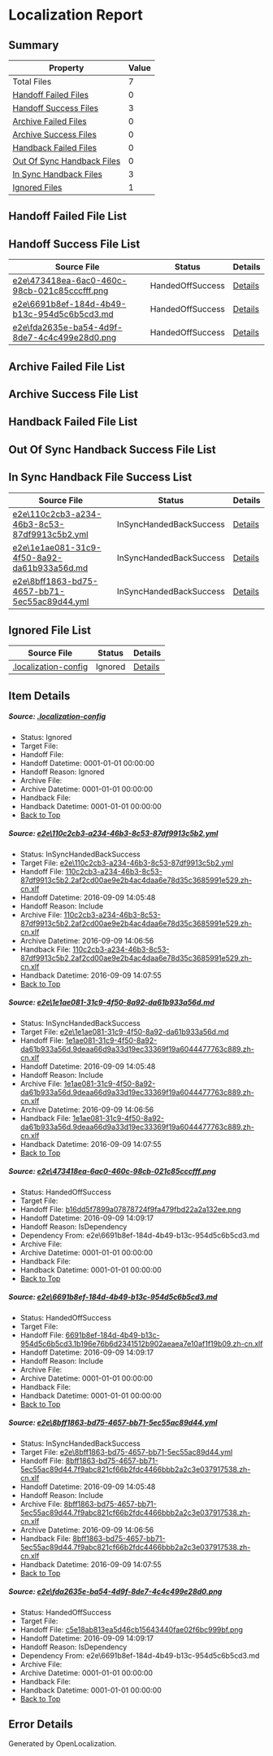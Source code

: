 # <a name='report-top'></a> Localization Report

## Summary
 Property | Value 
 -------- | ----- 
 Total Files | 7
[ Handoff Failed Files ](#handoff-failed-list)| 0
[ Handoff Success Files ](#handoff-success-list)| 3
[ Archive Failed Files ](#archive-failed-list)| 0
[ Archive Success Files ](#archive-success-list)| 0
[ Handback Failed Files ](#handback-failed-list)| 0
[ Out Of Sync Handback Files ](#outofsync-handback-success-list)| 0
[ In Sync Handback Files ](#insync-handback-success-list)| 3
[ Ignored Files ](#ignored-list)| 1

## <a name='handoff-failed-list'></a> Handoff Failed File List

## <a name='handoff-success-list'></a> Handoff Success File List
 Source File | Status | Details 
 ----------- | ------ | ------- 
 [e2e\473418ea-6ac0-460c-98cb-021c85cccfff.png](https://github.com/OpenLocalizationTestOrg/ol-test0/blob/6dab0fa0f95efae0bc53d8875d2b92f0b3b41b9f/e2e/473418ea-6ac0-460c-98cb-021c85cccfff.png) | HandedOffSuccess | [Details](#b16dd5f7899a07878724f9fa479fbd22a2a132ee3)
 [e2e\6691b8ef-184d-4b49-b13c-954d5c6b5cd3.md](https://github.com/OpenLocalizationTestOrg/ol-test0/blob/6dab0fa0f95efae0bc53d8875d2b92f0b3b41b9f/e2e/6691b8ef-184d-4b49-b13c-954d5c6b5cd3.md) | HandedOffSuccess | [Details](#8eea592f6148cecce2981bc47b8c18b3a6d055994)
 [e2e\fda2635e-ba54-4d9f-8de7-4c4c499e28d0.png](https://github.com/OpenLocalizationTestOrg/ol-test0/blob/6dab0fa0f95efae0bc53d8875d2b92f0b3b41b9f/e2e/fda2635e-ba54-4d9f-8de7-4c4c499e28d0.png) | HandedOffSuccess | [Details](#c5e18ab813ea5d46cb15643440fae02f6bc999bf6)

## <a name='archive-failed-list'></a> Archive Failed File List

## <a name='archive-success-list'></a> Archive Success File List

## <a name='handback-failed-list'></a> Handback Failed File List

## <a name='outofsync-handback-success-list'></a> Out Of Sync Handback Success File List

## <a name='insync-handback-success-list'></a> In Sync Handback File Success List
 Source File | Status | Details 
 ----------- | ------ | ------- 
 [e2e\110c2cb3-a234-46b3-8c53-87df9913c5b2.yml](https://github.com/OpenLocalizationTestOrg/ol-test0/blob/2385950300ddea566435ead89d59774c8daaed9d/e2e/110c2cb3-a234-46b3-8c53-87df9913c5b2.yml) | InSyncHandedBackSuccess | [Details](#41ce803fd2ef6d0764f2597b98aef8b00aacc9401)
 [e2e\1e1ae081-31c9-4f50-8a92-da61b933a56d.md](https://github.com/OpenLocalizationTestOrg/ol-test0/blob/2385950300ddea566435ead89d59774c8daaed9d/e2e/1e1ae081-31c9-4f50-8a92-da61b933a56d.md) | InSyncHandedBackSuccess | [Details](#17d03a28eca08bb3508bce498619fa63dcee28112)
 [e2e\8bff1863-bd75-4657-bb71-5ec55ac89d44.yml](https://github.com/OpenLocalizationTestOrg/ol-test0/blob/2385950300ddea566435ead89d59774c8daaed9d/e2e/8bff1863-bd75-4657-bb71-5ec55ac89d44.yml) | InSyncHandedBackSuccess | [Details](#35a89683dd3db7115c79efdbf511f5f2fcd8d2135)

## <a name='ignored-list'></a> Ignored File List
 Source File | Status | Details 
 ----------- | ------ | ------- 
 [.localization-config](https://github.com/OpenLocalizationTestOrg/ol-test0/blob/6dab0fa0f95efae0bc53d8875d2b92f0b3b41b9f/.localization-config) | Ignored | [Details](#c268a05ecaa7ec85942ed632c29928ee5bd6da8d0)

## Item Details
##### <a name='c268a05ecaa7ec85942ed632c29928ee5bd6da8d0'></a> Source: [.localization-config](https://github.com/OpenLocalizationTestOrg/ol-test0/blob/6dab0fa0f95efae0bc53d8875d2b92f0b3b41b9f/.localization-config)
* Status: Ignored
* Target File: 
* Handoff File: 
* Handoff Datetime: 0001-01-01 00:00:00
* Handoff Reason: Ignored
* Archive File: 
* Archive Datetime: 0001-01-01 00:00:00
* Handback File: 
* Handback Datetime: 0001-01-01 00:00:00
* [Back to Top](#report-top)

##### <a name='41ce803fd2ef6d0764f2597b98aef8b00aacc9401'></a> Source: [e2e\110c2cb3-a234-46b3-8c53-87df9913c5b2.yml](https://github.com/OpenLocalizationTestOrg/ol-test0/blob/2385950300ddea566435ead89d59774c8daaed9d/e2e/110c2cb3-a234-46b3-8c53-87df9913c5b2.yml)
* Status: InSyncHandedBackSuccess
* Target File: [e2e\110c2cb3-a234-46b3-8c53-87df9913c5b2.yml](https://github.com/OpenLocalizationTestOrg/ol-test0-zhcn/blob/9f595007ef42802d927f2b3dea0703e0988a0999/e2e/110c2cb3-a234-46b3-8c53-87df9913c5b2.yml)
* Handoff File: [110c2cb3-a234-46b3-8c53-87df9913c5b2.2af2cd00ae9e2b4ac4daa6e78d35c3685991e529.zh-cn.xlf](https://github.com/OpenLocalizationTestOrg/ol-test0-handoff/blob/8eb60a08c20a43474c17977a5a03cf5d8473060b/ol-handoff/OpenLocalizationTestOrg/ol-test0-zhcn/yuwzho/ht/110c2cb3-a234-46b3-8c53-87df9913c5b2.2af2cd00ae9e2b4ac4daa6e78d35c3685991e529.zh-cn.xlf)
* Handoff Datetime: 2016-09-09 14:05:48
* Handoff Reason: Include
* Archive File: [110c2cb3-a234-46b3-8c53-87df9913c5b2.2af2cd00ae9e2b4ac4daa6e78d35c3685991e529.zh-cn.xlf](https://github.com/OpenLocalizationTestOrg/ol-test0-handoff/blob/bda427046aec919b8f5ffc179905dcc9eeb844e6/ol-archive/OpenLocalizationTestOrg/ol-test0-zhcn/yuwzho/ht/110c2cb3-a234-46b3-8c53-87df9913c5b2.2af2cd00ae9e2b4ac4daa6e78d35c3685991e529.zh-cn.xlf)
* Archive Datetime: 2016-09-09 14:06:56
* Handback File: [110c2cb3-a234-46b3-8c53-87df9913c5b2.2af2cd00ae9e2b4ac4daa6e78d35c3685991e529.zh-cn.xlf](https://github.com/OpenLocalizationTestOrg/ol-test0-handback/blob/0e6e8758a2dd50881714c41e6eefa39bb8b89ecd/ol-handback/OpenLocalizationTestOrg/ol-test0-zhcn/yuwzho/ht/110c2cb3-a234-46b3-8c53-87df9913c5b2.2af2cd00ae9e2b4ac4daa6e78d35c3685991e529.zh-cn.xlf)
* Handback Datetime: 2016-09-09 14:07:55
* [Back to Top](#report-top)

##### <a name='17d03a28eca08bb3508bce498619fa63dcee28112'></a> Source: [e2e\1e1ae081-31c9-4f50-8a92-da61b933a56d.md](https://github.com/OpenLocalizationTestOrg/ol-test0/blob/2385950300ddea566435ead89d59774c8daaed9d/e2e/1e1ae081-31c9-4f50-8a92-da61b933a56d.md)
* Status: InSyncHandedBackSuccess
* Target File: [e2e\1e1ae081-31c9-4f50-8a92-da61b933a56d.md](https://github.com/OpenLocalizationTestOrg/ol-test0-zhcn/blob/9f595007ef42802d927f2b3dea0703e0988a0999/e2e/1e1ae081-31c9-4f50-8a92-da61b933a56d.md)
* Handoff File: [1e1ae081-31c9-4f50-8a92-da61b933a56d.9deaa66d9a33d19ec33369f19a6044477763c889.zh-cn.xlf](https://github.com/OpenLocalizationTestOrg/ol-test0-handoff/blob/8eb60a08c20a43474c17977a5a03cf5d8473060b/ol-handoff/OpenLocalizationTestOrg/ol-test0-zhcn/yuwzho/ht/1e1ae081-31c9-4f50-8a92-da61b933a56d.9deaa66d9a33d19ec33369f19a6044477763c889.zh-cn.xlf)
* Handoff Datetime: 2016-09-09 14:05:48
* Handoff Reason: Include
* Archive File: [1e1ae081-31c9-4f50-8a92-da61b933a56d.9deaa66d9a33d19ec33369f19a6044477763c889.zh-cn.xlf](https://github.com/OpenLocalizationTestOrg/ol-test0-handoff/blob/bda427046aec919b8f5ffc179905dcc9eeb844e6/ol-archive/OpenLocalizationTestOrg/ol-test0-zhcn/yuwzho/ht/1e1ae081-31c9-4f50-8a92-da61b933a56d.9deaa66d9a33d19ec33369f19a6044477763c889.zh-cn.xlf)
* Archive Datetime: 2016-09-09 14:06:56
* Handback File: [1e1ae081-31c9-4f50-8a92-da61b933a56d.9deaa66d9a33d19ec33369f19a6044477763c889.zh-cn.xlf](https://github.com/OpenLocalizationTestOrg/ol-test0-handback/blob/0e6e8758a2dd50881714c41e6eefa39bb8b89ecd/ol-handback/OpenLocalizationTestOrg/ol-test0-zhcn/yuwzho/ht/1e1ae081-31c9-4f50-8a92-da61b933a56d.9deaa66d9a33d19ec33369f19a6044477763c889.zh-cn.xlf)
* Handback Datetime: 2016-09-09 14:07:55
* [Back to Top](#report-top)

##### <a name='b16dd5f7899a07878724f9fa479fbd22a2a132ee3'></a> Source: [e2e\473418ea-6ac0-460c-98cb-021c85cccfff.png](https://github.com/OpenLocalizationTestOrg/ol-test0/blob/6dab0fa0f95efae0bc53d8875d2b92f0b3b41b9f/e2e/473418ea-6ac0-460c-98cb-021c85cccfff.png)
* Status: HandedOffSuccess
* Target File: 
* Handoff File: [b16dd5f7899a07878724f9fa479fbd22a2a132ee.png](https://github.com/OpenLocalizationTestOrg/ol-test0-handoff/blob/4918c9bf675af8bf81b35500fa81d68ce0d11a34/ol-handoff/OpenLocalizationTestOrg/ol-test0-zhcn/yuwzho/ht/b16dd5f7899a07878724f9fa479fbd22a2a132ee.png)
* Handoff Datetime: 2016-09-09 14:09:17
* Handoff Reason: IsDependency
* Dependency From: e2e\6691b8ef-184d-4b49-b13c-954d5c6b5cd3.md
* Archive File: 
* Archive Datetime: 0001-01-01 00:00:00
* Handback File: 
* Handback Datetime: 0001-01-01 00:00:00
* [Back to Top](#report-top)

##### <a name='8eea592f6148cecce2981bc47b8c18b3a6d055994'></a> Source: [e2e\6691b8ef-184d-4b49-b13c-954d5c6b5cd3.md](https://github.com/OpenLocalizationTestOrg/ol-test0/blob/6dab0fa0f95efae0bc53d8875d2b92f0b3b41b9f/e2e/6691b8ef-184d-4b49-b13c-954d5c6b5cd3.md)
* Status: HandedOffSuccess
* Target File: 
* Handoff File: [6691b8ef-184d-4b49-b13c-954d5c6b5cd3.1b196e76b6d2341512b902aeaea7e10af1f19b09.zh-cn.xlf](https://github.com/OpenLocalizationTestOrg/ol-test0-handoff/blob/4918c9bf675af8bf81b35500fa81d68ce0d11a34/ol-handoff/OpenLocalizationTestOrg/ol-test0-zhcn/yuwzho/ht/6691b8ef-184d-4b49-b13c-954d5c6b5cd3.1b196e76b6d2341512b902aeaea7e10af1f19b09.zh-cn.xlf)
* Handoff Datetime: 2016-09-09 14:09:17
* Handoff Reason: Include
* Archive File: 
* Archive Datetime: 0001-01-01 00:00:00
* Handback File: 
* Handback Datetime: 0001-01-01 00:00:00
* [Back to Top](#report-top)

##### <a name='35a89683dd3db7115c79efdbf511f5f2fcd8d2135'></a> Source: [e2e\8bff1863-bd75-4657-bb71-5ec55ac89d44.yml](https://github.com/OpenLocalizationTestOrg/ol-test0/blob/2385950300ddea566435ead89d59774c8daaed9d/e2e/8bff1863-bd75-4657-bb71-5ec55ac89d44.yml)
* Status: InSyncHandedBackSuccess
* Target File: [e2e\8bff1863-bd75-4657-bb71-5ec55ac89d44.yml](https://github.com/OpenLocalizationTestOrg/ol-test0-zhcn/blob/9f595007ef42802d927f2b3dea0703e0988a0999/e2e/8bff1863-bd75-4657-bb71-5ec55ac89d44.yml)
* Handoff File: [8bff1863-bd75-4657-bb71-5ec55ac89d44.7f9abc821cf66b2fdc4466bbb2a2c3e037917538.zh-cn.xlf](https://github.com/OpenLocalizationTestOrg/ol-test0-handoff/blob/8eb60a08c20a43474c17977a5a03cf5d8473060b/ol-handoff/OpenLocalizationTestOrg/ol-test0-zhcn/yuwzho/ht/8bff1863-bd75-4657-bb71-5ec55ac89d44.7f9abc821cf66b2fdc4466bbb2a2c3e037917538.zh-cn.xlf)
* Handoff Datetime: 2016-09-09 14:05:48
* Handoff Reason: Include
* Archive File: [8bff1863-bd75-4657-bb71-5ec55ac89d44.7f9abc821cf66b2fdc4466bbb2a2c3e037917538.zh-cn.xlf](https://github.com/OpenLocalizationTestOrg/ol-test0-handoff/blob/bda427046aec919b8f5ffc179905dcc9eeb844e6/ol-archive/OpenLocalizationTestOrg/ol-test0-zhcn/yuwzho/ht/8bff1863-bd75-4657-bb71-5ec55ac89d44.7f9abc821cf66b2fdc4466bbb2a2c3e037917538.zh-cn.xlf)
* Archive Datetime: 2016-09-09 14:06:56
* Handback File: [8bff1863-bd75-4657-bb71-5ec55ac89d44.7f9abc821cf66b2fdc4466bbb2a2c3e037917538.zh-cn.xlf](https://github.com/OpenLocalizationTestOrg/ol-test0-handback/blob/0e6e8758a2dd50881714c41e6eefa39bb8b89ecd/ol-handback/OpenLocalizationTestOrg/ol-test0-zhcn/yuwzho/ht/8bff1863-bd75-4657-bb71-5ec55ac89d44.7f9abc821cf66b2fdc4466bbb2a2c3e037917538.zh-cn.xlf)
* Handback Datetime: 2016-09-09 14:07:55
* [Back to Top](#report-top)

##### <a name='c5e18ab813ea5d46cb15643440fae02f6bc999bf6'></a> Source: [e2e\fda2635e-ba54-4d9f-8de7-4c4c499e28d0.png](https://github.com/OpenLocalizationTestOrg/ol-test0/blob/6dab0fa0f95efae0bc53d8875d2b92f0b3b41b9f/e2e/fda2635e-ba54-4d9f-8de7-4c4c499e28d0.png)
* Status: HandedOffSuccess
* Target File: 
* Handoff File: [c5e18ab813ea5d46cb15643440fae02f6bc999bf.png](https://github.com/OpenLocalizationTestOrg/ol-test0-handoff/blob/4918c9bf675af8bf81b35500fa81d68ce0d11a34/ol-handoff/OpenLocalizationTestOrg/ol-test0-zhcn/yuwzho/ht/c5e18ab813ea5d46cb15643440fae02f6bc999bf.png)
* Handoff Datetime: 2016-09-09 14:09:17
* Handoff Reason: IsDependency
* Dependency From: e2e\6691b8ef-184d-4b49-b13c-954d5c6b5cd3.md
* Archive File: 
* Archive Datetime: 0001-01-01 00:00:00
* Handback File: 
* Handback Datetime: 0001-01-01 00:00:00
* [Back to Top](#report-top)


## Error Details

Generated by OpenLocalization.
